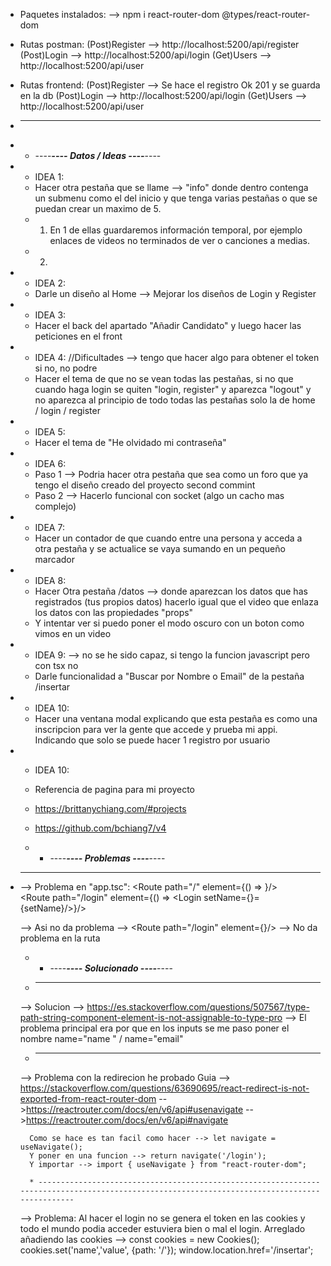  * Paquetes instalados:
    -->  npm i react-router-dom @types/react-router-dom

* Rutas postman:
    (Post)Register --> http://localhost:5200/api/register
    (Post)Login --> http://localhost:5200/api/login
    (Get)Users --> http://localhost:5200/api/user


* Rutas frontend:
    (Post)Register --> Se hace el registro Ok 201 y se guarda en la db
    (Post)Login --> http://localhost:5200/api/login
    (Get)Users --> http://localhost:5200/api/user

* ----------------------------------------------------------------------------------------------------------------------------------------------

*    * ----___---- Datos / Ideas ----___----

* *  IDEA 1:
    * Hacer otra pestaña que se llame --> "info" donde dentro contenga un submenu como el del inicio y que tenga varias pestañas o que se puedan crear
    un maximo de 5.
    * 1. En 1 de ellas guardaremos información temporal, por ejemplo enlaces de videos no terminados de ver o canciones a medias.
    * 2. 




* *  IDEA 2:
    * Darle un diseño al Home
        --> Mejorar los diseños de Login y Register




* *  IDEA 3:
    * Hacer el back del apartado "Añadir Candidato" y luego hacer las peticiones en el front




* *  IDEA 4: //Dificultades --> tengo que hacer algo para obtener el token si no, no podre
    * Hacer el tema de que no se vean todas las pestañas, si no que cuando haga login se quiten "login, register" y aparezca "logout"
    y no aparezca al principio de todo todas las pestañas solo la de home / login / register




* *  IDEA 5:
    * Hacer el tema de "He olvidado mi contraseña"




* *  IDEA 6:
    * Paso 1 --> Podria hacer otra pestaña que sea como un foro que ya tengo el diseño creado del proyecto second commint 
    * Paso 2 --> Hacerlo funcional con socket (algo un cacho mas complejo)




* *  IDEA 7:
    * Hacer un contador de que cuando entre una persona y acceda a otra pestaña y se actualice se vaya sumando en un pequeño marcador




* *  IDEA 8:
    * Hacer Otra pestaña /datos --> donde aparezcan los datos que has registrados (tus propios datos) hacerlo igual que el video
    que enlaza los datos con las propiedades "props"
    - Y intentar ver si puedo poner el modo oscuro con un boton como vimos en un video




* *  IDEA 9: --> no se he sido capaz, si tengo la funcion javascript pero con tsx no
    * Darle funcionalidad a "Buscar por Nombre o Email" de la pestaña /insertar




* *  IDEA 10:
    * Hacer una ventana modal explicando que esta pestaña es como una inscripcion para ver la gente que accede y prueba mi appi.
    Indicando que solo se puede hacer 1 registro por usuario


* *  IDEA 10:
    * Referencia de pagina para mi proyecto
    * https://brittanychiang.com/#projects
    * https://github.com/bchiang7/v4




    *    * ----___---- Problemas ----___----


* ----------------------------------------------------------------------------------------------------------------------------------------------

    --> Problema en "app.tsc":
        <Route path="/" element={() => <Home name={name}/>}/>  
        <Route path="/login" element={() => <Login setName={}={setName}/>}/>  

    --> Asi no da problema --> <Route path="/login" element={<Login/>}/> --> No da problema en la ruta




    *    * ----___---- Solucionado ----___----


    * ----------------------------------------------------------------------------------------------------------------------------------------------

    --> Solucion --> https://es.stackoverflow.com/questions/507567/type-path-string-component-element-is-not-assignable-to-type-pro
    --> El problema principal era por que en los inputs se me paso poner el nombre name="name " / name="email"

    * ----------------------------------------------------------------------------------------------------------------------------------------------

    --> Problema con la redirecion he probado
        Guia --> https://stackoverflow.com/questions/63690695/react-redirect-is-not-exported-from-react-router-dom
        -->https://reactrouter.com/docs/en/v6/api#usenavigate
        -->https://reactrouter.com/docs/en/v6/api#navigate
        
        Como se hace es tan facil como hacer --> let navigate = useNavigate();
        Y poner en una funcion --> return navigate('/login');
        Y importar --> import { useNavigate } from "react-router-dom";

        * ----------------------------------------------------------------------------------------------------------------------------------------------

    --> Problema:
        Al hacer el login no se genera el token en las cookies y todo el mundo podia acceder estuviera bien o mal el login.
            Arreglado añadiendo las cookies --> const cookies = new Cookies();
            cookies.set('name','value', {path: '/'});
            window.location.href='/insertar';
